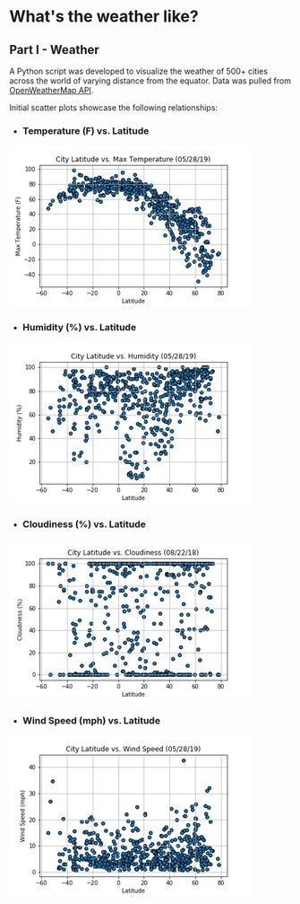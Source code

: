 # What's the weather like?

## Part I - Weather

A Python script was developed to visualize the weather of 500+ cities across the world of varying distance from the equator. Data was pulled from [OpenWeatherMap API](https://openweathermap.org/api).

Initial scatter plots showcase the following relationships:

* ### Temperature (F) vs. Latitude

![hotel map](images/fig5.png)

* ### Humidity (%) vs. Latitude

![hotel map](images/fig6.png)

* ### Cloudiness (%) vs. Latitude

![hotel map](images/fig7.png)

* ### Wind Speed (mph) vs. Latitude

![hotel map](images/fig8.png)
